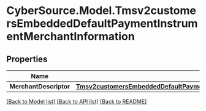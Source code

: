 # CyberSource.Model.Tmsv2customersEmbeddedDefaultPaymentInstrumentMerchantInformation
## Properties

Name | Type | Description | Notes
------------ | ------------- | ------------- | -------------
**MerchantDescriptor** | [**Tmsv2customersEmbeddedDefaultPaymentInstrumentMerchantInformationMerchantDescriptor**](Tmsv2customersEmbeddedDefaultPaymentInstrumentMerchantInformationMerchantDescriptor.md) |  | [optional] 

[[Back to Model list]](../README.md#documentation-for-models) [[Back to API list]](../README.md#documentation-for-api-endpoints) [[Back to README]](../README.md)

